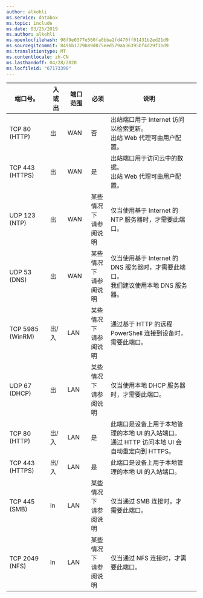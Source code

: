 ```yaml
---
author: alkohli
ms.service: databox
ms.topic: include
ms.date: 03/25/2019
ms.author: alkohli
ms.openlocfilehash: 98f9e0377e560fa0bba2fd470ff01431b2ed21d9
ms.sourcegitcommit: 849bb1729b89d075eed579aa36395bf4d29f3bd9
ms.translationtype: MT
ms.contentlocale: zh-CN
ms.lasthandoff: 04/28/2020
ms.locfileid: "67173390"
---
```

| 端口号。| 入或出 | 端口范围| 必须|   说明 |   |
|--------|-----|-----|-----------|----------|-----------|
| TCP 80 (HTTP)|出|WAN |否|出站端口用于 Internet 访问以检索更新。 <br>出站 Web 代理可由用户配置。 |
| TCP 443 (HTTPS)|出|WAN|是|出站端口用于访问云中的数据。<br>出站 Web 代理可由用户配置。|
| UDP 123 (NTP)|出|WAN|某些情况下<br>请参阅说明|仅当使用基于 Internet 的 NTP 服务器时，才需要此端口。  |   
| UDP 53 (DNS)|出|WAN|某些情况下<br>请参阅说明|仅当使用基于 Internet 的 DNS 服务器时，才需要此端口。<br>我们建议使用本地 DNS 服务器。 |
| TCP 5985 (WinRM)|出/入|LAN|某些情况下<br>请参阅说明|通过基于 HTTP 的远程 PowerShell 连接到设备时，需要此端口。  |
| UDP 67 (DHCP)|出|LAN|某些情况下<br>请参阅说明|仅当使用本地 DHCP 服务器时，才需要此端口。  |
| TCP 80 (HTTP)|出/入|LAN|是|此端口是设备上用于本地管理的本地 UI 的入站端口。 <br>通过 HTTP 访问本地 UI 会自动重定向到 HTTPS。  |
| TCP 443 (HTTPS)|出/入|LAN|是|此端口是设备上用于本地管理的本地 UI 的入站端口。 |
| TCP 445 (SMB)|In|LAN|某些情况下<br>请参阅说明|仅当通过 SMB 连接时，才需要此端口。 |
| TCP 2049 (NFS)|In|LAN|某些情况下<br>请参阅说明|仅当通过 NFS 连接时，才需要此端口。 |
